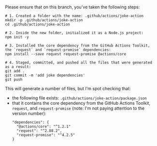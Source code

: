 Please ensure that on this branch, you've taken the following steps:

```shell
# 1. Created a folder with the name: .github/actions/joke-action
mkdir -p .github/actions/joke-action
cd .github/actions/joke-action

# 2. Inside the new folder, initialized it as a Node.js project:
npm init -y

# 3. Installed the core dependency from the GitHub Actions Toolkit, the `request` and `request-promise` dependencies:
npm install --save request request-promise @actions/core

# 4. Staged, committed, and pushed all the files that were generated as a result:
git add .
git commit -m 'add joke dependencies'
git push
```

This will generate a number of files, but I'm spot checking that:
- the following file exists: `.github/actions/joke-action/package.json`
- that it contains the core dependency from the GitHub Actions Toolkit, `request`, and `request-promise` (note: I'm not paying attention to the version number):
    ```
    "dependencies": {
      "@actions/core": "^1.2.1"
      "request": "^2.88.2",
      "request-promise": "^4.2.5"
    }
    ```